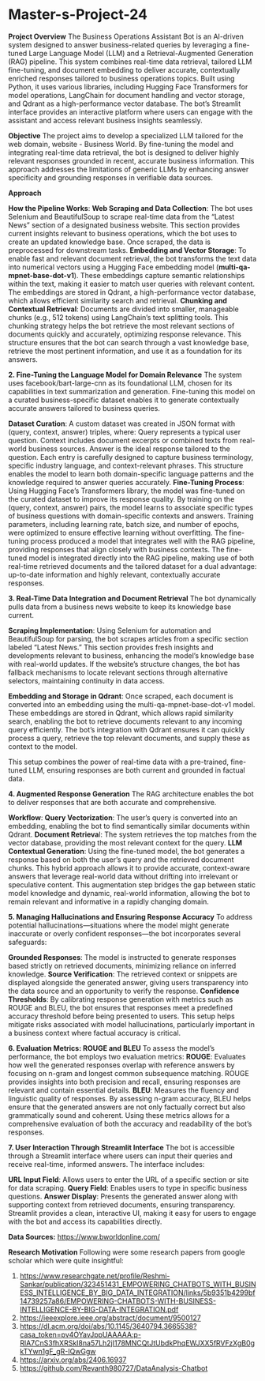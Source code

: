 # Master-s-Project-24

**Project Overview**
The Business Operations Assistant Bot is an AI-driven system designed to answer business-related queries by leveraging a fine-tuned Large Language Model (LLM) and a Retrieval-Augmented Generation (RAG) pipeline. This system combines real-time data retrieval, tailored LLM fine-tuning, and document embedding to deliver accurate, contextually enriched responses tailored to business operations topics. Built using Python, it uses various libraries, including Hugging Face Transformers for model operations, LangChain for document handling and vector storage, and Qdrant as a high-performance vector database. The bot’s Streamlit interface provides an interactive platform where users can engage with the assistant and access relevant business insights seamlessly.

**Objective**
The project aims to develop a specialized LLM tailored for the web domain, website - Business World. By fine-tuning the model and integrating real-time data retrieval, the bot is designed to deliver highly relevant responses grounded in recent, accurate business information. This approach addresses the limitations of generic LLMs by enhancing answer specificity and grounding responses in verifiable data sources.

**Approach**

**How the Pipeline Works**:
**Web Scraping and Data Collection**: The bot uses Selenium and BeautifulSoup to scrape real-time data from the “Latest News” section of a designated business website. This section provides current insights relevant to business operations, which the bot uses to create an updated knowledge base. Once scraped, the data is preprocessed for downstream tasks.
**Embedding and Vector Storage**: To enable fast and relevant document retrieval, the bot transforms the text data into numerical vectors using a Hugging Face embedding model (**multi-qa-mpnet-base-dot-v1**). These embeddings capture semantic relationships within the text, making it easier to match user queries with relevant content. The embeddings are stored in Qdrant, a high-performance vector database, which allows efficient similarity search and retrieval.
**Chunking and Contextual Retrieval**: Documents are divided into smaller, manageable chunks (e.g., 512 tokens) using LangChain’s text splitting tools. This chunking strategy helps the bot retrieve the most relevant sections of documents quickly and accurately, optimizing response relevance.
This structure ensures that the bot can search through a vast knowledge base, retrieve the most pertinent information, and use it as a foundation for its answers.

**2. Fine-Tuning the Language Model for Domain Relevance**
The system uses facebook/bart-large-cnn as its foundational LLM, chosen for its capabilities in text summarization and generation. Fine-tuning this model on a curated business-specific dataset enables it to generate contextually accurate answers tailored to business queries.

**Dataset Curation**:
A custom dataset was created in JSON format with (query, context, answer) triples, where:
Query represents a typical user question.
Context includes document excerpts or combined texts from real-world business sources.
Answer is the ideal response tailored to the question.
Each entry is carefully designed to capture business terminology, specific industry language, and context-relevant phrases. This structure enables the model to learn both domain-specific language patterns and the knowledge required to answer queries accurately.
**Fine-Tuning Process**:
Using Hugging Face’s Transformers library, the model was fine-tuned on the curated dataset to improve its response quality. By training on the (query, context, answer) pairs, the model learns to associate specific types of business questions with domain-specific contexts and answers. Training parameters, including learning rate, batch size, and number of epochs, were optimized to ensure effective learning without overfitting. The fine-tuning process produced a model that integrates well with the RAG pipeline, providing responses that align closely with business contexts.
The fine-tuned model is integrated directly into the RAG pipeline, making use of both real-time retrieved documents and the tailored dataset for a dual advantage: up-to-date information and highly relevant, contextually accurate responses.

**3. Real-Time Data Integration and Document Retrieval**
The bot dynamically pulls data from a business news website to keep its knowledge base current.

**Scraping Implementation**: Using Selenium for automation and BeautifulSoup for parsing, the bot scrapes articles from a specific section labeled “Latest News.” This section provides fresh insights and developments relevant to business, enhancing the model’s knowledge base with real-world updates. If the website’s structure changes, the bot has fallback mechanisms to locate relevant sections through alternative selectors, maintaining continuity in data access.

**Embedding and Storage in Qdrant**: Once scraped, each document is converted into an embedding using the multi-qa-mpnet-base-dot-v1 model. These embeddings are stored in Qdrant, which allows rapid similarity search, enabling the bot to retrieve documents relevant to any incoming query efficiently. The bot’s integration with Qdrant ensures it can quickly process a query, retrieve the top relevant documents, and supply these as context to the model.

This setup combines the power of real-time data with a pre-trained, fine-tuned LLM, ensuring responses are both current and grounded in factual data.

**4. Augmented Response Generation**
The RAG architecture enables the bot to deliver responses that are both accurate and comprehensive.

**Workflow**:
**Query Vectorization**: The user’s query is converted into an embedding, enabling the bot to find semantically similar documents within Qdrant.
**Document Retrieva**l: The system retrieves the top matches from the vector database, providing the most relevant context for the query.
**LLM Contextual Generation**: Using the fine-tuned model, the bot generates a response based on both the user’s query and the retrieved document chunks. This hybrid approach allows it to provide accurate, context-aware answers that leverage real-world data without drifting into irrelevant or speculative content.
This augmentation step bridges the gap between static model knowledge and dynamic, real-world information, allowing the bot to remain relevant and informative in a rapidly changing domain.

**5. Managing Hallucinations and Ensuring Response Accuracy**
To address potential hallucinations—situations where the model might generate inaccurate or overly confident responses—the bot incorporates several safeguards:

**Grounded Responses**: The model is instructed to generate responses based strictly on retrieved documents, minimizing reliance on inferred knowledge.
**Source Verification**: The retrieved context or snippets are displayed alongside the generated answer, giving users transparency into the data source and an opportunity to verify the response.
**Confidence Thresholds**: By calibrating response generation with metrics such as ROUGE and BLEU, the bot ensures that responses meet a predefined accuracy threshold before being presented to users.
This setup helps mitigate risks associated with model hallucinations, particularly important in a business context where factual accuracy is critical.

**6. Evaluation Metrics: ROUGE and BLEU**
To assess the model’s performance, the bot employs two evaluation metrics:
**ROUGE**: Evaluates how well the generated responses overlap with reference answers by focusing on n-gram and longest common subsequence matching. ROUGE provides insights into both precision and recall, ensuring responses are relevant and contain essential details.
**BLEU**: Measures the fluency and linguistic quality of responses. By assessing n-gram accuracy, BLEU helps ensure that the generated answers are not only factually correct but also grammatically sound and coherent.
Using these metrics allows for a comprehensive evaluation of both the accuracy and readability of the bot’s responses.

**7. User Interaction Through Streamlit Interface**
The bot is accessible through a Streamlit interface where users can input their queries and receive real-time, informed answers. The interface includes:

**URL Input Field**: Allows users to enter the URL of a specific section or site for data scraping.
**Query Field**: Enables users to type in specific business questions.
**Answer Display**: Presents the generated answer along with supporting context from retrieved documents, ensuring transparency.
Streamlit provides a clean, interactive UI, making it easy for users to engage with the bot and access its capabilities directly.

**Data Sources:**
https://www.bworldonline.com/

**Research Motivation**
Following were some research papers from google scholar which were quite insightful:
1. https://www.researchgate.net/profile/Reshmi-Sankar/publication/323451431_EMPOWERING_CHATBOTS_WITH_BUSINESS_INTELLIGENCE_BY_BIG_DATA_INTEGRATION/links/5b9351b4299bf14739257a86/EMPOWERING-CHATBOTS-WITH-BUSINESS-INTELLIGENCE-BY-BIG-DATA-INTEGRATION.pdf
2. https://ieeexplore.ieee.org/abstract/document/9500127
3. https://dl.acm.org/doi/abs/10.1145/3640794.3665538?casa_token=pv4OYavJppUAAAAA:p-RlA7CnS3fhXRSkI8na57Lh2jI178MNCQtJtUbdkPhqEWJXX5fRVFzXgB0gkTYwn1gF_gR-IQwGgw
4. https://arxiv.org/abs/2406.16937
5. https://github.com/Revanth980727/DataAnalysis-Chatbot



